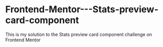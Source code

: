 # Frontend-Mentor---Stats-preview-card-component
This is my solution to the Stats preview card component challenge on Frontend Mentor
